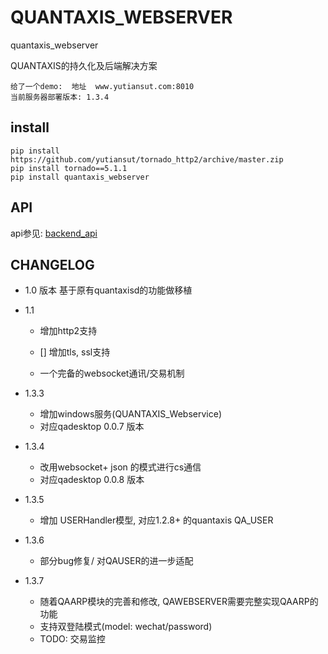 # QUANTAXIS_WEBSERVER
quantaxis_webserver


QUANTAXIS的持久化及后端解决方案

```
给了一个demo:  地址  www.yutiansut.com:8010
当前服务器部署版本: 1.3.4

```

## install
```
pip install https://github.com/yutiansut/tornado_http2/archive/master.zip
pip install tornado==5.1.1
pip install quantaxis_webserver
```
## API


api参见: [backend_api](./backendapi.md)

## CHANGELOG
- 1.0 版本  基于原有quantaxisd的功能做移植

- 1.1 

    - 增加http2支持
    - [] 增加tls, ssl支持

    - 一个完备的websocket通讯/交易机制
    
- 1.3.3 
    - 增加windows服务(QUANTAXIS_Webservice)
    - 对应qadesktop 0.0.7 版本

- 1.3.4
    - 改用websocket+ json 的模式进行cs通信
    - 对应qadesktop 0.0.8 版本
    
- 1.3.5
    - 增加 USERHandler模型, 对应1.2.8+ 的quantaxis QA_USER

- 1.3.6
    - 部分bug修复/ 对QAUSER的进一步适配

- 1.3.7
    - 随着QAARP模块的完善和修改, QAWEBSERVER需要完整实现QAARP的功能
    - 支持双登陆模式(model: wechat/password)
    - TODO: 交易监控
